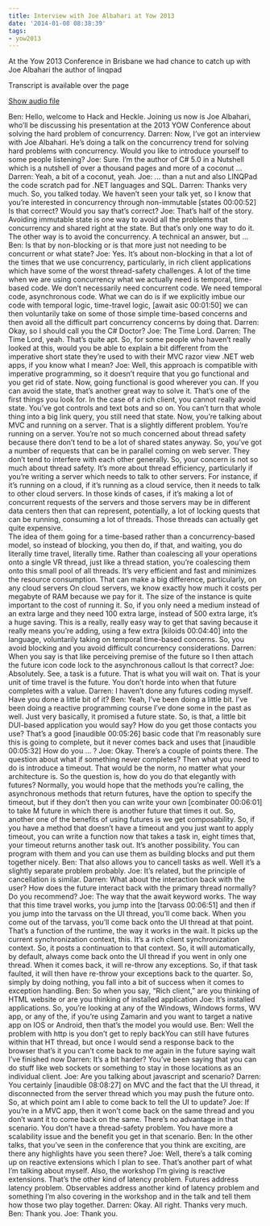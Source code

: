 ```yaml
---
title: Interview with Joe Albahari at Yow 2013
date: '2014-01-08 08:38:39'
tags:
- yow2013
---
```


At the Yow 2013 Conference in Brisbane we had chance to catch up with Joe Albahari the author of linqpad

Transcript is available over the page

<a href="https://drive.google.com/open?id=0B3KFoVQ01nUJQVIxQkd1UnJ2Yzg">Show audio file</a>

<!--more-->

Ben:	Hello, welcome to Hack and Heckle. Joining us now is Joe Albahari, who’ll be discussing his presentation at the 2013 YOW Conference about solving the hard problem of concurrency. 
Darren:	Now, I’ve got an interview with Joe Albahari. He’s doing a talk on the concurrency trend for solving hard problems with concurrency. Would you like to introduce yourself to some people listening?
Joe: 	Sure. I’m the author of C# 5.0 in a Nutshell which is a nutshell of over a thousand pages and more of a coconut …
Darren:	Yeah, a bit of a coconut, yeah.
Joe:	… than a nut and also LINQPad the code scratch pad for .NET languages and SQL.
Darren:	Thanks very much. So, you talked today. We haven’t seen your talk yet, so I know that you’re interested in concurrency through non-immutable [states 00:00:52] Is that correct? Would you say that’s correct?
Joe:	That’s half of the story. Avoiding immutable state is one way to avoid all the problems that concurrency and shared right at the state. But that’s only one way to do it. The other way is to avoid the concurrency. A technical an answer, but …
Ben: 	Is that by non-blocking or is that more just not needing to be concurrent or what state?
Joe:	Yes. It’s about non-blocking in that a lot of the times that we use concurrency, particularly, in rich client applications which have some of the worst thread-safety challenges. A lot of the time when we are using concurrency what we actually need is temporal, time-based code. We don’t necessarily need concurrent code. We need temporal code, asynchronous code. What we can do is if we explicitly imbue our code with temporal logic, time-travel logic, [await asic 00:01:50] we can then voluntarily take on some of those simple time-based concerns and then avoid all the difficult part concurrency concerns by doing that.
Darren: 	Okay, so I should call you the C# Doctor?
Joe: 	The Time Lord.
Darren:	The Time Lord, yeah. That’s quite apt. So, for some people who haven’t really looked at this, would you be able to explain a bit different from the imperative short state they’re used to with their MVC razor view .NET web apps, if you know what I mean?
Joe:	Well, this approach is compatible with imperative programming, so it doesn’t require that you go functional and you get rid of state. Now, going functional is good wherever you can. If you can avoid the state, that’s another great way to solve it. That’s one of the first things you look for. In the case of a rich client, you cannot really avoid state. You’ve got controls and text bots and so on. You can’t turn that whole thing into a big link query, you still need that state.
	Now, you’re talking about MVC and running on a server. That is a slightly different problem. You’re running on a server. You’re not so much concerned about thread safety because there don’t tend to be a lot of shared states anyway. So, you’ve got a number of requests that can be in parallel coming on web server. They don’t tend to interfere with each other generally. 
	So, your concern is not so much about thread safety. It’s more about thread efficiency, particularly if you’re writing a server which needs to talk to other servers. For instance, if it’s running on a cloud, if it’s running as a cloud service, then it needs to talk to other cloud servers. In those kinds of cases, if it’s making a lot of concurrent requests of the servers and those servers may be in different data centers then that can represent, potentially, a lot of locking quests that can be running, consuming a lot of threads. Those threads can actually get quite expensive. 	
	The idea of them going for a time-based rather than a concurrency-based model, so instead of blocking, you then do, if that, and waiting, you do literally time travel, literally time. Rather than coalescing all your operations onto a single VR thread, just like a thread station, you’re coalescing them onto this small pool of all threads. It’s very efficient and fast and minimizes the resource consumption. That can make a big difference, particularly, on any cloud servers 
	On cloud servers, we know exactly how much it costs per megabyte of RAM because we pay for it. The size of the instance is quite important to the cost of running it. So, if you only need a medium instead of an extra large and they need 100 extra large, instead of 500 extra large, it’s a huge saving. This is a really, really easy way to get that saving because it really means you’re adding, using a few extra [kiloids 00:04:40] into the language, voluntarily taking on temporal time-based concerns. So, you avoid blocking and you avoid difficult concurrency considerations. 
Darren:	When you say is that like perceiving premise of the future so I then attach the future icon code lock to the asynchronous callout Is that correct?
Joe:	Absolutely. See, a task is a future. That is what you will wait on. That is your unit of time travel is the future. You don’t horde into when that future completes with a value.
Darren:	I haven’t done any futures coding myself. Have you done a little bit of it?
Ben:	Yeah, I’ve been doing a little bit. I’ve been doing a reactive programming course I’ve done some in the past as well. Just very basically, it promised a future state. So, is that, a little bit DUI-based application you would say? How do you get those contacts you use? That’s a good [inaudible 00:05:26] basic code that I’m reasonably sure this is going to complete, but it never comes back and uses that [inaudible 00:05:32] How do you … ?
Joe:	Okay. There’s a couple of points there. The question about what if something never completes? Then what you need to do is introduce a timeout. That would be the norm, no matter what your architecture is. So the question is, how do you do that elegantly with futures? Normally, you would hope that the methods you’re calling, the asynchronous methods that return futures, have the option to specify the timeout, but if they don’t then you can write your own [combinater 00:06:01] to take M future in which there is another future that times it out. 
	So, another one of the benefits of using futures is we get composability. So, if you have a method that doesn’t have a timeout and you just want to apply timeout, you can write a function now that takes a task in, eight times that, your timeout returns another task out. It’s another possibility. You can program with them and you can use them as building blocks and put them together nicely.
Ben:	That also allows you to cancell tasks as well. Well it’s a slightly separate problem probably.
Joe:	It’s related, but the principle of cancellation is similar.
Darren:	What about the interaction back with the user? How does the future interact back with the primary thread normally? Do you recommend?
Joe:	The way that the await keyword works. The way that this time travel works, you jump into the [tarvass 00:06:51] and then if you jump into the tarvass on the UI thread, you’ll come back. When you come out of the tarvass, you’ll come back onto the UI thread at that point. That’s a function of the runtime, the way it works in the wait.  It picks up the current synchronization context, this. It’s a rich client synchronization context. So, it posts a continuation to that context. 
	So, it will automatically, by default, always come back onto the UI thread if you went in only one thread. When it comes back, it will re-throw any exceptions. So, if that task faulted, it will then have re-throw your exceptions back to the quarter. So, simply by doing nothing, you fall into a bit of success when it comes to exception handling.
Ben: 	So when you say, “Rich client,” are you thinking of HTML website or are you thinking of installed application 
Joe:	It’s installed applications. So, you’re looking at any of the Windows, Windows forms, WV app, or any of the, if you’re using Zamarin and you want to target a native app on IOS or Android, then that’s the model you would use.
Ben:	Well the problem with http is you don’t get to reply backYou can still have futures within that HT thread, but once I would send a response back to the browser that’s it you can’t come back to me again in the future saying wait I’ve finished now
Darren:	It’s a bit harder? You’ve been saying that you can do stuff like web sockets or something to stay in those locations as an individual client.
Joe:	Are you talking about javascript and scenario?
Darren:	You certainly [inaudible 08:08:27] on MVC and the fact that the UI thread, it disconnected from the server thread which you may push the future onto. So, at which point am I able to come back to tell the UI to update?
Joe:	If you’re in a MVC app, then it won’t come back on the same thread and you don’t want it to come back on the same. There’s no advantage in that scenario. You don’t have a thread-safety problem. You have more a scalability issue and the benefit you get in that scenario.
Ben:	In the other talks, that you’ve seen in the conference that you think are exciting, are there any highlights have you seen there?
Joe:	Well, there’s a talk coming up on reactive extensions which I plan to see.  That’s another part of what I’m talking about myself. Also, the workshop I’m giving is reactive extensions. That’s the other kind of latency problem. Futures address latency problem. Observables address another kind of latency problem and something I’m also covering in the workshop and in the talk and tell them how those two play together. 
Darren:	Okay. All right. Thanks very much.
Ben:	Thank you.
Joe:	Thank you.


